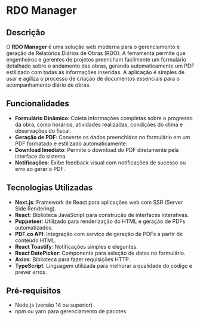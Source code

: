 # RDO Manager

## Descrição

O **RDO Manager** é uma solução web moderna para o gerenciamento e geração de Relatórios Diários de Obras (RDO). A ferramenta permite que engenheiros e gerentes de projetos preencham facilmente um formulário detalhado sobre o andamento das obras, gerando automaticamente um PDF estilizado com todas as informações inseridas. A aplicação é simples de usar e agiliza o processo de criação de documentos essenciais para o acompanhamento diário de obras.

## Funcionalidades

- **Formulário Dinâmico**: Coleta informações completas sobre o progresso da obra, como horários, atividades realizadas, condições do clima e observações do fiscal.
- **Geração de PDF**: Converte os dados preenchidos no formulário em um PDF formatado e estilizado automaticamente.
- **Download Imediato**: Permite o download do PDF diretamente pela interface do sistema.
- **Notificações**: Exibe feedback visual com notificações de sucesso ou erro ao gerar o PDF.

## Tecnologias Utilizadas

- **Next.js**: Framework de React para aplicações web com SSR (Server Side Rendering).
- **React**: Biblioteca JavaScript para construção de interfaces interativas.
- **Puppeteer**: Utilizado para renderização do HTML e geração de PDFs automatizados.
- **PDF.co API**: Integração com serviço de geração de PDFs a partir de conteúdo HTML.
- **React Toastify**: Notificações simples e elegantes.
- **React DatePicker**: Componente para seleção de datas no formulário.
- **Axios**: Biblioteca para fazer requisições HTTP.
- **TypeScript**: Linguagem utilizada para melhorar a qualidade do código e prever erros.

## Pré-requisitos

- Node.js (versão 14 ou superior)
- npm ou yarn para gerenciamento de pacotes
